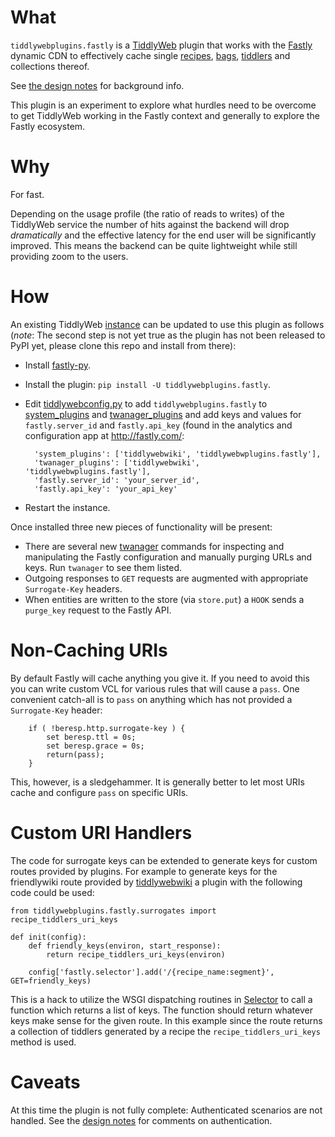 # What

`tiddlywebplugins.fastly` is a [TiddlyWeb](http://tiddlyweb.com/)
plugin that works with the [Fastly](http://fastly.com) dynamic CDN to
effectively cache single
[recipes](http://tiddlyweb.tiddlyspace.com/recipe),
[bags](http://tiddlyweb.tiddlyspace.com/bag), [tiddlers](http://tiddlyweb.tiddlyspace.comtiddler) and collections thereof.

See [the design notes](DESIGNNOTES.md) for background info.

This plugin is an experiment to explore what hurdles need to be
overcome to get TiddlyWeb working in the Fastly context and generally
to explore the Fastly ecosystem.

# Why

For fast.

Depending on the usage profile (the ratio of reads to writes) of the
TiddlyWeb service the number of hits against the backend will drop
_dramatically_ and the effective latency for the end user will be
significantly improved. This means the backend can be quite
lightweight while still providing zoom to the users.

# How 

An existing TiddlyWeb
[instance](http://tiddlyweb.tiddlyspace.com/instance) can be updated
to use this plugin as follows (*note*: The second step is not yet true
as the plugin has not been released to PyPI yet, please clone this
repo and install from there):

* Install [fastly-py](https://github.com/fastly/fastly-py).
* Install the plugin: `pip install -U tiddlywebplugins.fastly`.
* Edit
  [tiddlywebconfig.py](http://tiddlyweb.tiddlyspace.com/tiddlywebconfig.py)
  to add `tiddlywebplugins.fastly` to
  [system_plugins](http://tiddlyweb.tiddlyspace.com/system_plugins)
  and
  [twanager_plugins](http://tiddlyweb.tiddlyspace.com/twanager_plugins) and
  add keys and values for `fastly.server_id` and `fastly.api_key`
  (found in the analytics and configuration app at
  <http://fastly.com/>:


        'system_plugins': ['tiddlywebwiki', 'tiddlywebwplugins.fastly'],
        'twanager_plugins': ['tiddlywebwiki', 'tiddlywebwplugins.fastly'],
        'fastly.server_id': 'your_server_id',
        'fastly.api_key': 'your_api_key'

* Restart the instance.

Once installed three new pieces of functionality will be present:

* There are several new
  [twanager](http://tiddlyweb.tiddlyspace.com/twanager) commands for
  inspecting and manipulating the Fastly configuration and manually
  purging URLs and keys. Run `twanager` to see them listed.
* Outgoing responses to `GET` requests are augmented with appropriate
  `Surrogate-Key` headers.
* When entities are written to the store (via `store.put`) a `HOOK`
  sends a `purge_key` request to the Fastly API.

# Non-Caching URIs

By default Fastly will cache anything you give it. If you need to
avoid this you can write custom VCL for various rules that will cause
a `pass`. One convenient catch-all is to `pass` on anything which has
not provided a `Surrogate-Key` header:

```
    if ( !beresp.http.surrogate-key ) { 
        set beresp.ttl = 0s;
        set beresp.grace = 0s;
        return(pass);
    }
```

This, however, is a sledgehammer. It is generally better to let most
URIs cache and configure `pass` on specific URIs.

# Custom URI Handlers

The code for surrogate keys can be extended to generate keys for
custom routes provided by plugins. For example to generate keys for
the friendlywiki route provided by
[tiddlywebwiki](https://pypi.python.org/pypi/tiddlywebwiki) a plugin
with the following code could be used:

```
from tiddlywebplugins.fastly.surrogates import recipe_tiddlers_uri_keys

def init(config):
    def friendly_keys(environ, start_response):
        return recipe_tiddlers_uri_keys(environ)

    config['fastly.selector'].add('/{recipe_name:segment}', GET=friendly_keys)
```

This is a hack to utilize the WSGI dispatching routines in
[Selector](https://pypi.python.org/pypi/selector) to call a function
which returns a list of keys. The function should return whatever keys
make sense for the given route. In this example since the route
returns a collection of tiddlers generated by a recipe the
`recipe_tiddlers_uri_keys` method is used.

# Caveats

At this time the plugin is not fully complete: Authenticated scenarios
are not handled. See the [design notes](DESIGNNOTES.md) for comments on
authentication.
